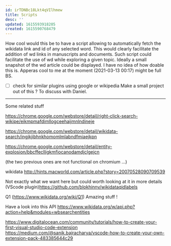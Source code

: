 ```yaml
---
id: irTDNBc18Lkt4qVIlhmew
title: Scripts
desc: ''
updated: 1615593918205
created: 1615590768479
---
```


How cool would this be to have a script allowing to automatically fetch the wikidata link and id of any selected word.
This would clearly facilitate the addition of  wd links in manuscripts and documents. Such script could facilitate the use of wd while exploring a given topic. Ideally a small snapshot of the wd article could be displayed.
I have no idea of how doable this is.
Apperas cool to me at the moment (2021-03-13 00:17) might be full BS.

- [ ] check for similar plugins using google or wikipedia 
Make a small project out of this ? 
To discuss with Daniel.


----------
Some related stuff

https://chrome.google.com/webstore/detail/right-click-search-wikipe/eikmpmafdimllogceehaijmnlndineje

https://chrome.google.com/webstore/detail/wikidata-search/ingjkjibhnkhomomlmlabndfmiaejkpn

https://chrome.google.com/webstore/detail/entity-explosion/bbcffeclligkmfiocanodamdjclgejcn

(the two previous ones are not functional on chromium ...)


wikidata
http://hints.macworld.com/article.php?story=20070528090709539


Not exactly what we want here but could worth looking at it in more details
(VScode plugin)https://github.com/blokhinnv/wikidataqidlabels

Q1 (https://www.wikidata.org/wiki/Q1) Amazing stuff !

Have a look into this API https://www.wikidata.org/w/api.php?action=help&modules=wbsearchentities


https://www.digitalocean.com/community/tutorials/how-to-create-your-first-visual-studio-code-extension
https://medium.com/@sanik.bajracharya/vscode-how-to-create-your-own-extension-pack-483385644c29

